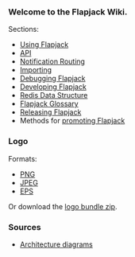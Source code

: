 ### Welcome to the Flapjack Wiki.

Sections:

- [Using Flapjack](wiki/USING)
- [API](wiki/API)
- [Notification Routing](wiki/Notification-Routing)
- [Importing](wiki/IMPORTING)
- [Debugging Flapjack](wiki/DEBUGGING)
- [Developing Flapjack](wiki/DEVELOPING)
- [Redis Data Structure](wiki/DATA_STRUCTURES)
- [Flapjack Glossary](wiki/GLOSSARY)
- [Releasing Flapjack](wiki/Releasing)
- Methods for [promoting Flapjack](wiki/Promoting)

### Logo

Formats:

* [PNG](https://raw.github.com/wiki/flpjck/flapjack/flapjack.png)
* [JPEG](https://raw.github.com/wiki/flpjck/flapjack/flapjack.jpg)
* [EPS](https://raw.github.com/wiki/flpjck/flapjack/flapjack.eps)

Or download the [logo bundle zip](https://raw.github.com/wiki/flpjck/flapjack/flapjack.zip).

### Sources

* [Architecture diagrams](https://raw.github.com/wiki/flpjck/flapjack/Flapjack%20Architecture.key)

